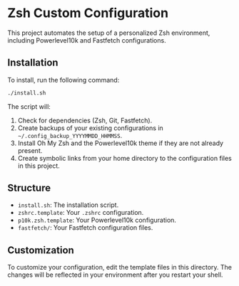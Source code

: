 # Zsh Custom Configuration

This project automates the setup of a personalized Zsh environment, including Powerlevel10k and Fastfetch configurations.

## Installation

To install, run the following command:

```bash
./install.sh
```

The script will:

1.  Check for dependencies (Zsh, Git, Fastfetch).
2.  Create backups of your existing configurations in `~/.config_backup_YYYYMMDD_HHMMSS`.
3.  Install Oh My Zsh and the Powerlevel10k theme if they are not already present.
4.  Create symbolic links from your home directory to the configuration files in this project.

## Structure

*   `install.sh`: The installation script.
*   `zshrc.template`: Your `.zshrc` configuration.
*   `p10k.zsh.template`: Your Powerlevel10k configuration.
*   `fastfetch/`: Your Fastfetch configuration files.

## Customization

To customize your configuration, edit the template files in this directory. The changes will be reflected in your environment after you restart your shell.
